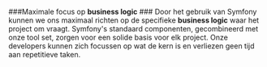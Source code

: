 ###Maximale focus op **business logic** ###
Door het gebruik van Symfony kunnen we ons maximaal richten op de specifieke **business logic** waar het project om vraagt. Symfony's standaard componenten, gecombineerd met onze tool set, zorgen voor een solide basis voor elk project. Onze developers kunnen zich focussen op wat de kern is en verliezen geen tijd aan repetitieve taken.
